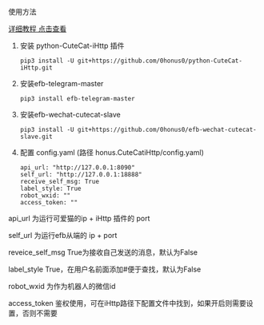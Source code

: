 使用方法

[详细教程 点击查看](https://honus.top/2022/04/09/569.html)

1. 安装 python-CuteCat-iHttp 插件

   ```
   pip3 install -U git+https://github.com/0honus0/python-CuteCat-iHttp.git
   ```
2. 安装efb-telegram-master

   ```
   pip3 install efb-telegram-master
   ```
3. 安装efb-wechat-cutecat-slave

   ```
   pip3 install -U git+https://github.com/0honus0/efb-wechat-cutecat-slave.git
   ```
4. 配置 config.yaml (路径 honus.CuteCatiHttp/config.yaml)

   ```
   api_url: "http://127.0.0.1:8090"
   self_url: "http://127.0.0.1:18888"
   receive_self_msg: True
   label_style: True
   robot_wxid: ""
   access_token: ""
   ```

api_url 为运行可爱猫的ip + iHttp 插件的 port

self_url 为运行efb从端的 ip + port

reveice_self_msg True为接收自己发送的消息，默认为False

label_style True，在用户名前面添加#便于查找，默认为False

robot_wxid 为作为机器人的微信id

access_token 鉴权使用，可在iHttp路径下配置文件中找到，如果开启则需要设置，否则不需要
